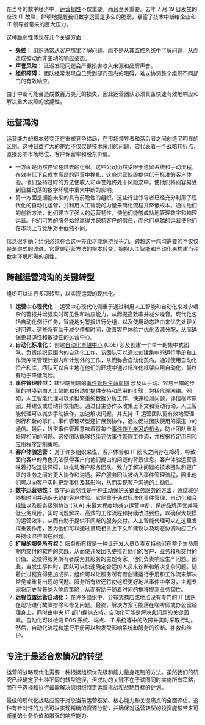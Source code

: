 在当今的数字经济中，[运营韧性](https://thenewstack.io/what-is-operational-resilience/)不仅重要，而且至关重要。去年 7 月 19 日发生的全球 IT 故障，鲜明地提醒我们数字运营是多么的脆弱，暴露了技术中断给企业和 IT 领导者带来的巨大压力。

这种脆弱性体现在几个关键方面：

* **失控：** 组织通常从客户那里了解问题，而不是从其监控系统中了解问题，从而造成被动而非主动的响应姿态。
* **声誉风险：** 延迟发现问题会严重损害收入来源和品牌声誉。
* **组织障碍：** 团队经常发现自己受到部门孤岛的阻碍，难以协调整个组织不同部门的有效响应。

由于中断可能会造成数百万美元的损失，因此运营团队必须具备快速有效地响应和解决重大故障的敏捷性。

## 运营鸿沟

运营能力的根本转变正在重塑竞争格局，在市场领导者和落后者之间创造了明显的区别。这种日益扩大的差距不仅仅是技术采用的问题，它代表着一个战略转折点，直接影响市场地位、客户保留率和股东价值。

* 一方面是仍然停留在过去的组织。这些公司仍然受限于遗留系统和手动流程，在效率低下且成本高昂的运营中挣扎，这些运营始终提供低于标准的客户体验。他们坚持过时的方法使收入和声誉始终处于风险之中，使他们特别容易受到日益动荡的数字环境中重大中断的影响。
* 另一方面是拥抱未来的具有前瞻性的组织。这些行业领导者已经充分利用了现代化的自动化运营，并利用人工智能的力量来简化流程并降低成本。通过他们的创新方法，他们建立了强大的运营韧性，使他们能够成功地管理数字和物理运营。他们可靠的服务始终赢得并保持客户的信任，而他们卓越的运营使他们在市场上与竞争对手截然不同。

信息很明确：组织必须弥合这一差距才能保持竞争力。跨越这一鸿沟需要的不仅仅是渐进式的改进。它需要运营方法的根本转变，拥抱人工智能和自动化来构建当今数字环境所需的韧性。

## 跨越运营鸿沟的关键转型

组织可以进行多项转型，以实现运营的现代化。

1. **运营中心现代化：** 运营中心现代化侧重于通过利用人工智能和自动化来减少嘈杂的警报并增强实时可见性和响应能力，从而提高效率并减少噪音。现代化包括自动化例行任务，智能地对警报进行分组，以及使用动态路由来优先处理关键问题。这些将有助于减少停机时间，改善客户体验并优化资源分配，从而确保更具弹性和敏捷性的运营中心。
2. **自动化标准化：** 创建[自动化卓越中心](https://thenewstack.io/a-starters-framework-for-an-automation-center-of-excellence/) (CoE) 涉及创建一个单一的集中式团队，负责组织范围内的自动化工作。该团队可以通过创建集中的运行手册和工作流库来管理计划内和计划外的工作，从而弥合自动化孤岛。通过使用自动化资产和库，团队可以自主地在他们的环境中通过标准化框架应用自动化，最终有助于降低风险。
3. **事件管理转型：** 转型端到端的[事件管理生命周期](https://thenewstack.io/best-practices-for-mastering-the-incident-life-cycle/) 涉及从手动、容易出错的步骤的拼凑到由人工智能和自动化提供支持和启用的步骤，包括代理网络。例如，人工智能代理可以承担繁重的数据分析工作，快速检测问题，评估根本原因，并建议或启动补救措施。通过自主协作以收集上下文和驱动行动，人工智能代理可以减少手动操作，加速解决问题，并支持 IT 运营团队更有效地管理例行和新的事件。事件管理转型还扩展到协作，通过促进团队使用的渠道中的通信。最后，转型事件管理意味着将每个[事件作为学习的机会](https://thenewstack.io/3-strategies-to-turn-incidents-into-learning-opportunities/)，防止团队重复处理相同的问题。这使团队能够[持续评估事件管理](https://thenewstack.io/what-can-incident-teams-learn-from-crisis-management/)工作流，并根据特定用例和应用程序定制策略。
4. **客户体验运营：** 对于许多组织来说，客户体验和 IT 团队之间存在障碍，导致面向客户的角色无法获得客户向他们提出的问题的背景信息。客户体验运营意味着打破这些障碍，以推动客户服务团队、致力于解决问题的技术团队和更广泛的业务之间的更大协作和沟通。客户服务团队被纳入事件管理流程，因此他们可以向客户实时更新事件及其影响，从而实现客户沟通的主动性。
5. **数字运营韧性：** 数字运营韧性是一种[主动保护关键业务服务的方法](https://thenewstack.io/compliance-without-chaos-build-resilient-digital-operations/)，通过减少停机时间并确保无缝的客户体验。它侧重于通过标准化事件管理、[自动化和合规性](https://thenewstack.io/want-to-mitigate-risk-invest-in-automation/)以及服务级别协议 (SLA) 来最大程度地减少运营中断，保护品牌声誉并降低业务风险。实时问题解决、高效的工作流程和持续改进到位，以确保大规模的运营效率，从而有助于提供不间断的服务交付。人工智能代理可以在这里发挥重要作用，因为他们可以通过呈现相关上下文和建议以及动态协调响应工作来持续监控潜在问题。
6. **扩展的服务所有权：** 服务所有权是一种让开发人员负责支持他们在整个生命周期内交付的软件的实践，从而使开发团队更接近他们的客户、业务和所交付的价值。这使得服务所有者成为其服务的主题专家，他们负责响应生产问题。因此，当发生事件时，团队可以快速确定合适的人员来诊断和解决复杂问题。随着此过程变得更加成熟，组织可以让服务所有者创建运行手册和工作流来解决常见或重复出现的问题。服务所有权还将使组织更好地从事件中学习，主题专家将历史背景纳入响应策略，从而有助于随着时间的推移提高业务韧性。
7. **远程位置运营自动化：** 在许多组织中，分布式商店或地点没有专门的 IT 团队在现场进行故障排除和修复问题。最终，解决方案可能落在咖啡师或办公室经理身上，同时由中央 IT 部门提供支持。自动化可能是解决此问题的关键因素。自动化可以检测 POS 系统、端点、IT 系统等中的故障并实时采取行动。然后，自动化流程和运行手册可以触发受影响系统和服务的诊断、补救和维护。

## 专注于最适合您情况的转型

运营的战略现代化需要一种根据组织优先级和能力量身定制的方法。虽然我们的研究已经确定了七种不同的转型途径，但成功的关键不在于试图同时实施所有策略，而在于选择和执行最能解决您组织特定运营挑战和战略目标的计划。

最佳的现代化战略应源于对您当前运营框架、核心能力和关键痛点的全面评估。这种有针对性的方法可以实现精确的资源分配，并确保对运营转型的投资能够带来可衡量的业务价值和增强的响应能力。